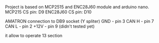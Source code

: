 Project is based on MCP2515 and ENC28J60 module and arduino nano. 
MCP215 CS pin: D9
ENC28J60 CS pin: D10

AMATRON connection to DB9 socket (Y spliter)
GND - pin 3
CAN H - pin 7
CAN L - pin 2
+12V - pin 9  (didn't tested yet)

it allow to operate 13 section

